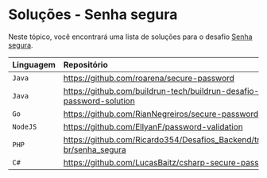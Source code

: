 # Soluções - Senha segura

Neste tópico, você encontrará uma lista de soluções para o desafio [Senha segura](PROBLEM.md).

| Linguagem | Repositório                                      |
|:----------|:-------------------------------------------------|
| `Java`    | https://github.com/roarena/secure-password       |
| `Java`    | https://github.com/buildrun-tech/buildrun-desafio-backend-secure-password-solution |
| `Go`      | https://github.com/RianNegreiros/secure-password |
| `NodeJS`  | https://github.com/EllyanF/password-validation   |
| `PHP`     | https://github.com/Ricardo354/Desafios_Backend/tree/main/backend-br/senha_segura |
| `C#`     | https://github.com/LucasBaitz/csharp-secure-password |
